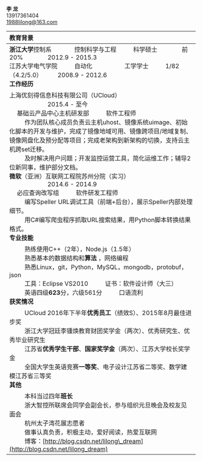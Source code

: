 **李  龙**  <br> 13917361404  <br> [1988lilong@163.com](mailto:1988lilong@163.com)

| **教育背景** |
| :---------------------------------------- |
| **浙江大学**控制系  &emsp; &emsp;&emsp; 控制科学与工程  &emsp; &emsp;  科学硕士 &emsp; &emsp; &emsp; 前20%          &emsp; &emsp; &emsp; 2012.9 - 2015.3  <br>         江苏大学电气学院  &emsp; &emsp;  自动化        &emsp; &emsp; &emsp; &emsp;   工学学士 &emsp; &emsp;  1/82（4.2/5.0）&emsp; &emsp; 2008.9 - 2012.6  <br>       **工作经历** |
| 上海优刻得信息科技有限公司（UCloud）        &emsp; &emsp; &emsp; &emsp; &emsp; &emsp; &emsp; &emsp; &emsp; &emsp; &emsp; &emsp; &emsp; &emsp;  2015.4 - 至今  <br>          &emsp;    基础云产品中心主机研发部 &emsp; &emsp; 软件工程师  <br>                                          &emsp; &emsp; 作为团队核心成员负责云主机uhost、镜像系统uimage、初始化脚本的开发与维护，完成了镜像地域可用、镜像跨项目/地域复制、镜像网盘化及预分配等项目；完成老架构到新架构的切换，支持云主机跨set迁移。    <br>  &emsp; &emsp; 及时解决用户问题；开发监控运营工具，简化运维工作；辅导2位新同事，维护部分文档。 <br> **微软**（亚洲）互联网工程院苏州分院（实习）&emsp; &emsp; &emsp; &emsp; &emsp; &emsp; &emsp; &emsp; &emsp; &emsp; &emsp; &emsp; &emsp;                2014.6 - 2014.9  <br>  &emsp; 必应查询改写组 &emsp; &emsp; 软件研发工程师    <br>  &emsp; &emsp; 编写Speller URL调试工具（前端+后台），展示Speller内部处理细节。    <br>  &emsp; &emsp; 用C#编写爬虫程序抓取URL搜索结果，用Python脚本转换结果格式。 <br>  **专业技能** |
| &emsp; &emsp; 熟练使用C++（2年），Node.js（1.5年）  <br>  &emsp; &emsp; 熟悉基本的数据结构和**算法** ，网络编程  <br>  &emsp; &emsp; 熟悉Linux，git，Python，MySQL，mongodb，protobuf，json  <br>  &emsp; &emsp; 工具：Eclipse  VS2010  &emsp; &emsp;  证书：软件设计师（大三）  <br>  &emsp; &emsp; 英语四级**623**分，六级561分 &emsp; &emsp; 口语流利 <br>  **获奖情况** |
| &emsp; &emsp; UCloud 2016年下半年**优秀员工**（绩效S）、2015年8月最佳进步奖  <br>  &emsp; &emsp; 浙江大学冠廷李锺焕教育财团奖学金（两次）、优秀研究生、优秀毕业研究生  <br>  &emsp; &emsp; 江苏省**优秀学生干部**、**国家奖学金**（两次）、江苏大学校长奖学金  <br>  &emsp; &emsp; 全国大学生英语竞赛**一等奖**、电子设计江苏省二等奖、数学建模江苏省三等奖 <br>  **其他** |
| &emsp; &emsp; 本科当过四年**班长**   <br>  &emsp; &emsp; 浙大智控所联席会同学会副会长，参与组织元旦晚会及校友见面会  <br>  &emsp; &emsp; 杭州太子湾花展志愿者  <br>  &emsp; &emsp; 做事认真负责，积极主动，爱好阅读，热爱互联网    <br> &emsp; &emsp; 博客：[http://blog.csdn.net/lilong\_dream](http://blog.csdn.net/lilong_dream)                                          |
<br>
